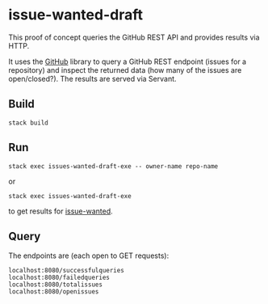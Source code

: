 # issue-wanted-draft
This proof of concept queries the GitHub REST API and provides results via HTTP.

It uses the [GitHub](https://github.com/phadej/github) library to query a GitHub REST endpoint (issues for a repository) and inspect the returned data (how many of the issues are open/closed?). The results are served via Servant.

## Build
```
stack build
```

## Run
```
stack exec issues-wanted-draft-exe -- owner-name repo-name
```
or
```
stack exec issues-wanted-draft-exe
```
to get results for [issue-wanted](https://github.com/kowainik/issue-wanted).

## Query
The endpoints are (each open to GET requests):
```
localhost:8080/successfulqueries
localhost:8080/failedqueries
localhost:8080/totalissues
localhost:8080/openissues
```
